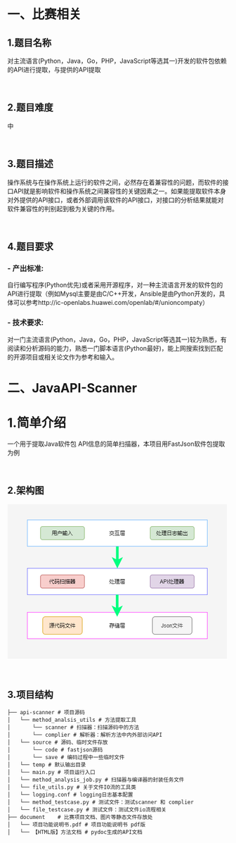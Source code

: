 # 一、比赛相关

## 1.题目名称

对主流语言(Python，Java，Go，PHP，JavaScript等选其一)开发的软件包依赖的API进行提取，与提供的API提取

<br>

## 2.题目难度

中

<br>

## 3.题目描述

操作系统与在操作系统上运行的软件之间，必然存在着兼容性的问题，而软件的接口API就是影响软件和操作系统之间兼容性的关键因素之一。如果能提取软件本身对外提供的API接口，或者外部调用该软件的API接口，对接口的分析结果就能对软件兼容性的判别起到极为关键的作用。

<br>

## 4.题目要求

### - 产出标准:

自行编写程序(Python优先)或者采用开源程序，对一种主流语言开发的软件包的API进行提取（例如Mysql主要是由C/C++开发，Ansible是由Python开发的，具体可以参考http://ic-openlabs.huawei.com/openlab/#/unioncompaty）

### - 技术要求:

对一门主流语言(Python，Java，Go，PHP，JavaScript等选其一)较为熟悉，有阅读和分析源码的能力，熟悉一门脚本语言(Python最好)，能上网搜索找到匹配的开源项目或相关论文作为参考和输入。







# 二、JavaAPI-Scanner

# 1.简单介绍
一个用于提取Java软件包 API信息的简单扫描器，本项目用FastJson软件包提取为例

<br>

## 2.架构图
![](README.assets/4.png)

<br>

## 3.项目结构
```mark
├── api-scanner # 项目源码
│   └── method_analsis_utils # 方法提取工具
│   	└── scanner # 扫描器：扫描源码中的方法 
│   	└── complier # 解析器：解析方法中内外部访问API
│   └── source # 源码、临时文件存放
│   	└── code # fastjson源码
│   	└── save # 编码过程中一些临时文件 
│   └── temp # 默认输出目录
│   └── main.py # 项目运行入口
│   └── method_analysis_job.py # 扫描器与编译器的封装任务文件
│   └── file_utils.py # 关于文件IO流的工具类
│   └── logging.conf # logging日志基本配置
│   └── method_testcase.py # 测试文件：测试scanner 和 complier
│   └── file_testcase.py # 测试文件：测试文件io流程相关
├── document	# 比赛项目文档、图片等静态文件存放处
│   └── 项目功能说明书.pdf # 项目功能说明书 pdf版
│   └── 【HTML版】方法文档 # pydoc生成的API文档
```
